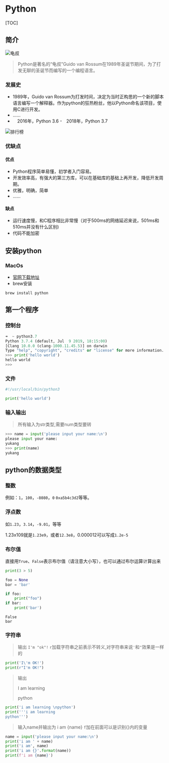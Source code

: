 # Python

[TOC]

## 简介

![龟叔](http://www.yiyuan-tv.club/upload/2019/12/18861873-c637dde0488023f0-a291443999a046e9a01edd17581b0fd1.png)

> Python是著名的“龟叔”Guido van Rossum在1989年圣诞节期间，为了打发无聊的圣诞节而编写的一个编程语言。

### 发展史

- 1989年，Guido van Rossum为打发时间，决定为当时正构思的一个新的脚本语言编写一个解释器。作为python的狂热粉丝，他以Python命名该项目，使用C进行开发。
- ……
- 　2016年，Python 3.6
-　2018年，Python 3.7

![排行榜](http://www.yiyuan-tv.club/upload/2019/12/ranking_list2019-c010aeb366bf4d29ac033b957fc37942.png)

### 优缺点

#### 优点

- Python程序简单易懂，初学者入门容易。
- 开发效率高，有强大的第三方库，可以在基础库的基础上再开发，降低开发周期。
- 优雅，明确，简单
- ……

#### 缺点

- 运行速度慢，和C程序相比非常慢（对于500ms的网络延迟来说，501ms和510ms并没有什么区别)
- 代码不能加密



## 安装python

### MacOs

- [官网下载地址](https://www.python.org/downloads/mac-osx/)
- brew安装

```shell
brew install python
```



## 第一个程序 

### 控制台

```python
➜  ~ python3.7
Python 3.7.4 (default, Jul  9 2019, 18:15:00)
[Clang 10.0.0 (clang-1000.11.45.5)] on darwin
Type "help", "copyright", "credits" or "license" for more information.
>>> print('hello world')
hello world
>>>
```

### 文件



```python
#!/usr/local/bin/python3

print('hello world')
```

### 输入输出

> 所有输入为str类型,需要num类型要转

```python
>>> name = input('please input your name:\n')
please input your name:
yukang
>>> print(name)
yukang
```



## python的数据类型

### 整数

例如：`1`，`100`，`-8080`，`0` `0xa5b4c3d2`等等。

### 浮点数

如`1.23`，`3.14`，`-9.01`，等等

1.23x109就是`1.23e9`，或者`12.3e8`，0.000012可以写成`1.2e-5`

### 布尔值

直接用`True`、`False`表示布尔值（请注意大小写），也可以通过布尔运算计算出来

```python
print(3 > 5)

foo = None
bar = 'bar'

if foo:
    print("foo")
if bar:
    print('bar')

```

```
False
bar
```

### 字符串

> 输出 `I'm "ok"!`        `r`加载字符串之前表示不转义,对字符串来说`'`和`"`效果是一样的

```python
print('I\'m OK!')
print(r"I'm OK!")
```

> 输出
>
> I am learning
>
> python

```python
print('i am learning \npython')
print('''i am learning 
python''')
```

> 输入name并输出为 i am {name}       `f`加在前面可以是识别{}内的变量

```python
name = input('please input your name:\n')
print('i am ' + name)
print('i am', name)
print('i am {}'.format(name))
print(f'i am {name}')
```

